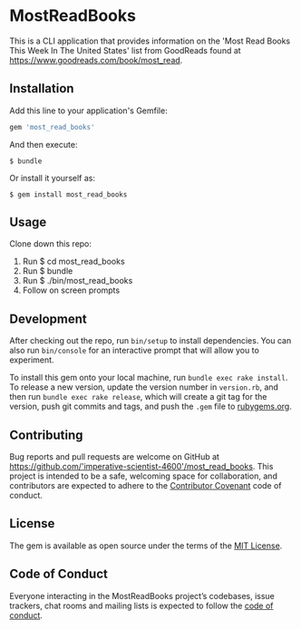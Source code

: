# MostReadBooks

This is a CLI application that provides information on the 'Most Read Books This Week In The United States' list from GoodReads found at https://www.goodreads.com/book/most_read.

## Installation

Add this line to your application's Gemfile:

```ruby
gem 'most_read_books'
```

And then execute:

    $ bundle

Or install it yourself as:

    $ gem install most_read_books

## Usage

Clone down this repo:
1. Run $ cd most_read_books
2. Run $ bundle
3. Run $ ./bin/most_read_books
4. Follow on screen prompts

## Development

After checking out the repo, run `bin/setup` to install dependencies. You can also run `bin/console` for an interactive prompt that will allow you to experiment.

To install this gem onto your local machine, run `bundle exec rake install`. To release a new version, update the version number in `version.rb`, and then run `bundle exec rake release`, which will create a git tag for the version, push git commits and tags, and push the `.gem` file to [rubygems.org](https://rubygems.org).

## Contributing

Bug reports and pull requests are welcome on GitHub at https://github.com/'imperative-scientist-4600'/most_read_books. This project is intended to be a safe, welcoming space for collaboration, and contributors are expected to adhere to the [Contributor Covenant](http://contributor-covenant.org) code of conduct.

## License

The gem is available as open source under the terms of the [MIT License](https://opensource.org/licenses/MIT).

## Code of Conduct

Everyone interacting in the MostReadBooks project’s codebases, issue trackers, chat rooms and mailing lists is expected to follow the [code of conduct](https://github.com/'imperative-scientist-4600'/most_read_books/blob/master/CODE_OF_CONDUCT.md).
